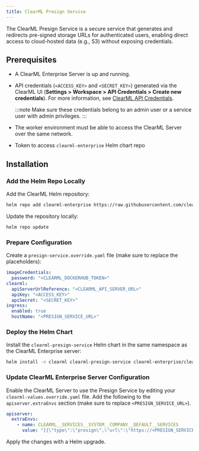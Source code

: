 ```yaml
---
title: ClearML Presign Service
---
```


The ClearML Presign Service is a secure service that generates and redirects pre-signed storage URLs for authenticated 
users, enabling direct access to cloud-hosted data (e.g., S3) without exposing credentials.

## Prerequisites

- A ClearML Enterprise Server is up and running.
- API credentials (`<ACCESS_KEY>` and `<SECRET_KEY>`) generated via 
  the ClearML UI (**Settings > Workspace > API Credentials > Create new credentials**). For more information, see [ClearML API Credentials](../../../webapp/settings/webapp_settings_profile.md#clearml-api-credentials).

  :::note
  Make sure these credentials belong to an admin user or a service user with admin privileges.
  :::
 
- The worker environment must be able to access the ClearML Server over the same network.
- Token to access `clearml-enterprise` Helm chart repo

## Installation

### Add the Helm Repo Locally

Add the ClearML Helm repository:
```bash
helm repo add clearml-enterprise https://raw.githubusercontent.com/clearml/clearml-enterprise-helm-charts/gh-pages --username <HELM_REPO_TOKEN> --password <HELM_REPO_TOKEN>
```

Update the repository locally:
```bash
helm repo update
```

### Prepare Configuration

Create a `presign-service.override.yaml` file (make sure to replace the placeholders):

```yaml
imageCredentials:
  password: "<CLEARML_DOCKERHUB_TOKEN>"
clearml:
  apiServerUrlReference: "<CLEARML_API_SERVER_URL>"
  apiKey: "<ACCESS_KEY>"
  apiSecret: "<SECRET_KEY>"
ingress:
  enabled: true
  hostName: "<PRESIGN_SERVICE_URL>"
```

### Deploy the Helm Chart

Install the `clearml-presign-service` Helm chart in the same namespace as the ClearML Enterprise server:

```bash
helm install -n clearml clearml-presign-service clearml-enterprise/clearml-presign-service -f presign-service.override.yaml
```

### Update ClearML Enterprise Server Configuration

Enable the ClearML Server to use the Presign Service by editing your `clearml-values.override.yaml` file. 
Add the following to the `apiserver.extraEnvs` section (make sure to replace `<PRESIGN_SERVICE_URL>`). 

```yaml
apiserver:
  extraEnvs:
    - name: CLEARML__SERVICES__SYSTEM__COMPANY__DEFAULT__SERVICES
      value: "[{\"type\":\"presign\",\"url\":\"https://<PRESIGN_SERVICE_URL>\",\"use_fallback\":\"false\",\"match_sets\":[{\"rules\":[{\"field\":\"\",\"obj_type\":\"\",\"regex\":\"^s3://\"}]}]}]"
```

Apply the changes with a Helm upgrade.

